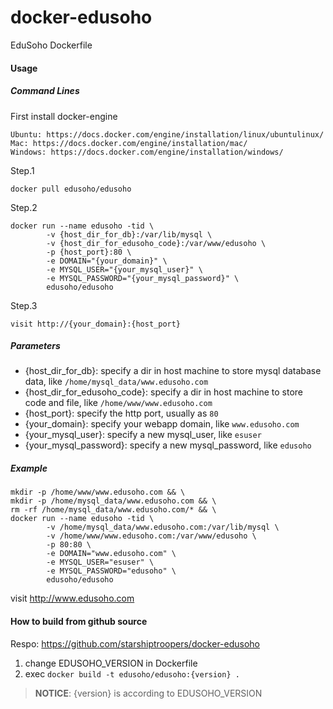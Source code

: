 # docker-edusoho
EduSoho Dockerfile

#### Usage

##### Command Lines

First install docker-engine
```
Ubuntu: https://docs.docker.com/engine/installation/linux/ubuntulinux/
Mac: https://docs.docker.com/engine/installation/mac/
Windows: https://docs.docker.com/engine/installation/windows/
```

Step.1

```
docker pull edusoho/edusoho
```

Step.2

```shell
docker run --name edusoho -tid \
        -v {host_dir_for_db}:/var/lib/mysql \
        -v {host_dir_for_edusoho_code}:/var/www/edusoho \
        -p {host_port}:80 \
        -e DOMAIN="{your_domain}" \
        -e MYSQL_USER="{your_mysql_user}" \
        -e MYSQL_PASSWORD="{your_mysql_password}" \
        edusoho/edusoho
```

Step.3

```
visit http://{your_domain}:{host_port}
```

##### Parameters

* {host_dir_for_db}: specify a dir in host machine to store mysql database data, like `/home/mysql_data/www.edusoho.com`
* {host_dir_for_edusoho_code}: specify a dir in host machine to store code and file, like `/home/www/www.edusoho.com`
* {host_port}: specify the http port, usually as `80`
* {your_domain}: specify your webapp domain, like `www.edusoho.com`
* {your_mysql_user}: specify a new mysql_user, like `esuser`
* {your_mysql_password}: specify a new mysql_password, like `edusoho`

##### Example

```shell
mkdir -p /home/www/www.edusoho.com && \
mkdir -p /home/mysql_data/www.edusoho.com && \
rm -rf /home/mysql_data/www.edusoho.com/* && \
docker run --name edusoho -tid \
        -v /home/mysql_data/www.edusoho.com:/var/lib/mysql \
        -v /home/www/www.edusoho.com:/var/www/edusoho \
        -p 80:80 \
        -e DOMAIN="www.edusoho.com" \
        -e MYSQL_USER="esuser" \
        -e MYSQL_PASSWORD="edusoho" \
        edusoho/edusoho
```

visit http://www.edusoho.com

#### How to build from github source

Respo: https://github.com/starshiptroopers/docker-edusoho

1. change EDUSOHO_VERSION in Dockerfile
2. exec `docker build -t edusoho/edusoho:{version} .`

>**NOTICE**: {version} is according to EDUSOHO_VERSION